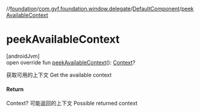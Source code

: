 //[foundation](../../../index.md)/[com.gyf.foundation.window.delegate](../index.md)/[DefaultComponent](index.md)/[peekAvailableContext](peek-available-context.md)

# peekAvailableContext

[androidJvm]\
open override fun [peekAvailableContext](peek-available-context.md)(): [Context](https://developer.android.com/reference/kotlin/android/content/Context.html)?

获取可用的上下文 Get the available context

#### Return

Context? 可能返回的上下文     Possible returned context